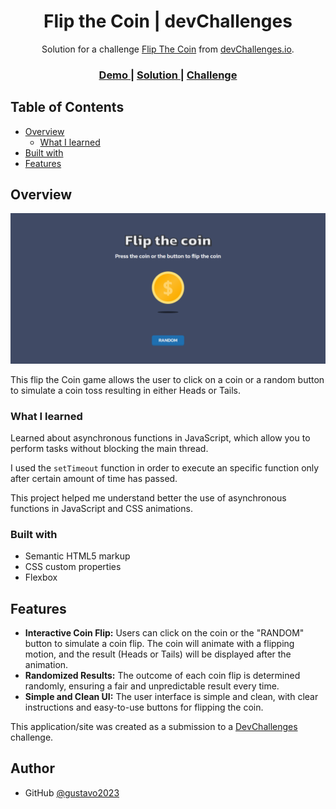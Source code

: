 <!-- Please update value in the {}  -->

<h1 align="center">Flip the Coin | devChallenges</h1>

<div align="center">
   Solution for a challenge <a href="https://devchallenges.io/challenge/flip-the-coin" target="_blank">Flip The Coin</a> from <a href="http://devchallenges.io" target="_blank">devChallenges.io</a>.
</div>

<div align="center">
  <h3>
    <a href="https://gustavo2023.github.io/flip-the-coin/">
      Demo
    </a>
    <span> | </span>
    <a href="https://devchallenges.io/solution/46588">
      Solution
    </a>
    <span> | </span>
    <a href="https://devchallenges.io/challenge/flip-the-coin">
      Challenge
    </a>
  </h3>
</div>

<!-- TABLE OF CONTENTS -->

## Table of Contents

- [Overview](#overview)
  - [What I learned](#what-i-learned)
- [Built with](#built-with)
- [Features](#features)

<!-- OVERVIEW -->

## Overview

![screenshot](./design/screencapture.png)

This flip the Coin game allows the user to click on a coin or a random button to simulate a coin toss resulting in either Heads or Tails.

### What I learned

Learned about asynchronous functions in JavaScript, which allow you to perform tasks without blocking the main thread.

I used the ```setTimeout``` function in order to execute an specific function only after  certain amount of time has passed.

This project helped me understand better the use of asynchronous functions in JavaScript and CSS animations.

### Built with

- Semantic HTML5 markup
- CSS custom properties
- Flexbox

## Features

- **Interactive Coin Flip:** Users can click on the coin or the "RANDOM" button to simulate a coin flip. The coin will animate with a flipping motion, and the result (Heads or Tails) will be displayed after the animation.
- **Randomized Results:** The outcome of each coin flip is determined randomly, ensuring a fair and unpredictable result every time.
- **Simple and Clean UI:** The user interface is simple and clean, with clear instructions and easy-to-use buttons for flipping the coin.

This application/site was created as a submission to a [DevChallenges](https://devchallenges.io/challenges-dashboard) challenge.

## Author

- GitHub [@gustavo2023](https://github.com/gustavo2023)
